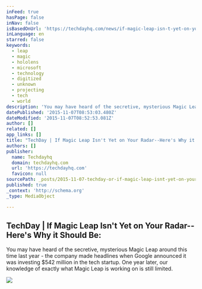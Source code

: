 ```yaml
---
inFeed: true
hasPage: false
inNav: false
isBasedOnUrl: 'https://techdayhq.com/news/if-magic-leap-isn-t-yet-on-your-radar-here-s-why-it-should-be'
inLanguage: en
starred: false
keywords:
  - leap
  - magic
  - hololens
  - microsoft
  - technology
  - digitized
  - unknown
  - projecting
  - tech
  - world
description: 'You may have heard of the secretive, mysterious Magic Leap around this time last year - the company made headlines when Google announced it was investing $542 million in the tech startup. One year later, our knowledge of exactly what Magic Leap is working on is still limited.'
datePublished: '2015-11-07T08:53:03.480Z'
dateModified: '2015-11-07T08:52:53.081Z'
author: []
related: []
app_links: []
title: "TechDay | If Magic Leap Isn't Yet on Your Radar--Here's Why it Should Be:"
authors: []
publisher:
  name: Techdayhq
  domain: techdayhq.com
  url: 'https://techdayhq.com'
  favicon: null
sourcePath: _posts/2015-11-07-techday-or-if-magic-leap-isnt-yet-on-your-radar-heres-why.md
published: true
_context: 'http://schema.org'
_type: MediaObject

---
```

<article style=""><h1>TechDay | If Magic Leap Isn't Yet on Your Radar--Here's Why it Should Be:</h1><p>You may have heard of the secretive, mysterious Magic Leap around this time last year - the company made headlines when Google announced it was investing $542 million in the tech startup. One year later, our knowledge of exactly what Magic Leap is working on is still limited.</p><img src="https://techdayhq.com/system/posts/images/000/000/218/original/magic_leap.jpg?1446673000" /></article>